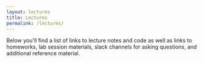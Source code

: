 ```yaml
---
layout: lectures
title: Lectures
permalink: /lectures/
---
```


Below you'll find a list of links to lecture notes and code as well as links to homeworks, lab session materials, slack channels for asking questions, and additional reference material. 

